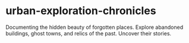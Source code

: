 # urban-exploration-chronicles
Documenting the hidden beauty of forgotten places. Explore abandoned buildings, ghost towns, and relics of the past. Uncover their stories.
